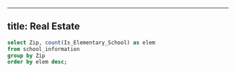 
---
title: Real Estate
---
```sql num_elem
select Zip, count(Is_Elementary_School) as elem
from school_information
group by Zip
order by elem desc;
```
<BarChart
    data={num_elem}
    x=Zip
    y=elem
    title="Elementary School Counts"
    labels
    yGridlines=false
    yAxisLabels=false
    yAxisTitle=false
    y2AxisLabels=false
    y2Gridlines=false
    y2SeriesType=line
    y2AxisTitle=false
    legend
/>